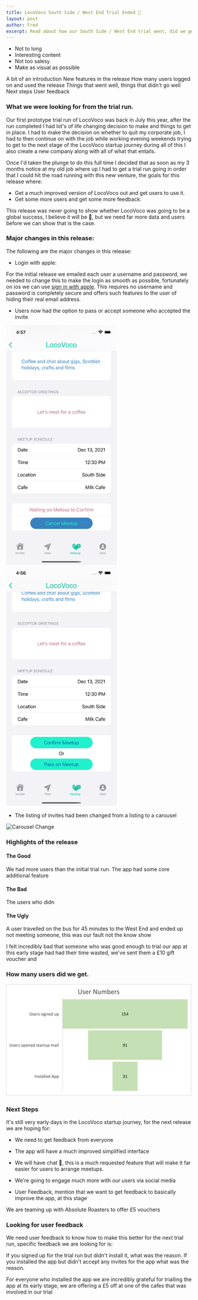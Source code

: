 ```yaml
---
title: LocoVoco South Side / West End Trial Ended 🏁
layout: post
author: Fred
excerpt: Read about how our South Side / West End trial went, did we get thousands of paying users and millions of meet ups 🙏🏽. 
---
```


* Not to long
* Interesting content
* Not too salesy
* Make as visual as possible


A bit of an introduction
New features in the release
How many users logged on and used the release
Things that went well, things that didn't go well
Next steps 
User feedback

### What we were looking for from the trial run.

Our first prototype trial run of LocoVoco was back in July this year, after the run completed I had lot's of life changing decision to make and things to get in place. I had to make the decision on whether to quit my corporate job, I had to then continue on with the job while working evening weekends trying to get to the next stage of the LocoVoco startup journey during all of this I also create a new company along with all of what that entails.

Once I'd taken the plunge to do this full time I decided that as soon as my 3 months notice at my old job where up I had to get a trial run going in order that I could hit the road running with this new venture, the goals for this release where:

- Get a much improved version of LocoVoco out and get users to use it.
- Get some more users and get some more feedback.

This release was never going to show whether LocoVoco was going to be a global success, I believe it will be 🙏, but we need far more data and users before we can show that is the case.

### Major changes in this release:

The following are the major changes in this release:

* Login with apple:

For the initial release we emailed each user a username and password, we needed to change this to make the login as smooth as possible, fortunately on ios we can use [sign in with apple](https://support.apple.com/en-gb/HT210318). This requires no username and password is completely secure and offers such features to the user of hiding their real email address.

* Users now had the option to pass or accept someone who accepted the invite

<!-- <div class="row">
  <div class="column">
    <img src="/resources/post/2021-12-06-trial2/MeetupFred.png" alt="Snow" style="width:100%;">
    <span>Fred</span>
  </div>
  <div class="column">
    <img src="/resources/post/2021-12-06-trial2/MeetupMelissa.png" alt="Forest" style="width:100%;">
  </div>
</div> -->

<div class="row">
  <div class="column">
    <img src="/resources/post/2021-12-06-trial2/MeetupFred.png" alt="Snow" style="width:300px;">
  </div>
  <div class="column">
    <img src="/resources/post/2021-12-06-trial2/MeetupMelissa.png" alt="Forest" style="width:300px">
  </div>
</div>



* The listing of invites had been changed from a listing to a carousel


<img src="/resources/post/2021-12-06-trial2/CarouselChange.gif" alt="Carousel Change" style="width:400px;"/>

### Highlights of the release


#### The Good

We had more users than the initial trial run.
The app had some core additional feature

#### The Bad

The users who didn

#### The Ugly

A user travelled on the bus for 45 minutes to the West End and ended up not meeting someone, this was our fault not the know show

I felt incredibly bad that someone who was good enough to trial our app at this early stage had had their time wasted, we've sent them a £10 gift voucher and


### How many users did we get.

<img src="/resources/post/2021-12-06-trial2/ChartFunnel.png" alt="Conversion Funnel" style="width:600px;"/>

### Next Steps

It's still very early days in the LocoVoco startup journey, for the next release we are hoping for:

- We need to get feedback from everyone
- The app will have a much improved simplified interface
- We will have chat 🎉, this is a much requested feature that will make it far easier for users to arrange meetups.
- We're going to engage much more with our users via social media

- User Feedback, mention that we want to get feedback to basically improve the app, at this stage

We are teaming up with Absolute Roasters to offer £5 vouchers

### Looking for user feedback

We need user feedback to know how to make this better for the next trial run, specific feedback we are looking for is:

If you signed up for the trial run but didn't install it, what was the reason.
If you installed the app but didn't accept any invites for the app what was the reason.

For everyone who installed the app we are incredibly grateful for trialling the app at its early stage, we are offering a £5 off at one of the cafes that was involved in our trial